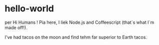 # hello-world

per
Hi Humans !
Pia here, I liek Node.js and Coffeescript (that´s what I´m made off!).

I've had tacos on the moon and find tehm far superior to Earth tacos. 
